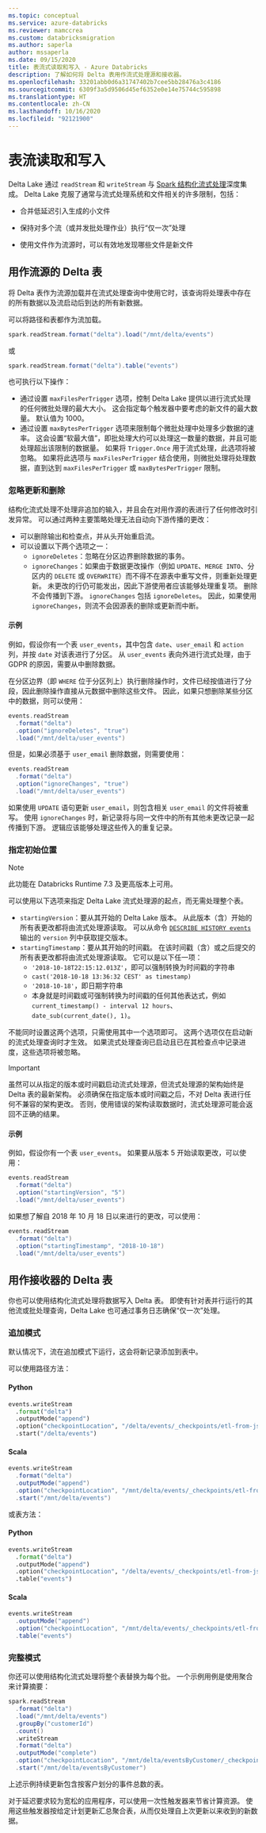 ```yaml
---
ms.topic: conceptual
ms.service: azure-databricks
ms.reviewer: mamccrea
ms.custom: databricksmigration
ms.author: saperla
author: mssaperla
ms.date: 09/15/2020
title: 表流式读取和写入 - Azure Databricks
description: 了解如何将 Delta 表用作流式处理源和接收器。
ms.openlocfilehash: 33201abb0d6a31747402b7cee5bb28476a3c4186
ms.sourcegitcommit: 6309f3a5d9506d45ef6352e0e14e75744c595898
ms.translationtype: HT
ms.contentlocale: zh-CN
ms.lasthandoff: 10/16/2020
ms.locfileid: "92121900"
---
```

# <a name="table-streaming-reads-and-writes"></a>表流读取和写入

Delta Lake 通过 `readStream` 和 `writeStream` 与 [Spark 结构化流式处理](https://spark.apache.org/docs/latest/structured-streaming-programming-guide.html)深度集成。 Delta Lake 克服了通常与流式处理系统和文件相关的许多限制，包括：

* 合并低延迟引入生成的小文件

* 保持对多个流（或并发批处理作业）执行“仅一次”处理
* 使用文件作为流源时，可以有效地发现哪些文件是新文件

## <a name="delta-table-as-a-stream-source"></a><a id="delta-table-as-a-stream-source"> </a><a id="stream-source"> </a>用作流源的 Delta 表

将 Delta 表作为流源加载并在流式处理查询中使用它时，该查询将处理表中存在的所有数据以及流启动后到达的所有新数据。

可以将路径和表都作为流加载。

```scala
spark.readStream.format("delta").load("/mnt/delta/events")
```

或

```scala
spark.readStream.format("delta").table("events")
```

也可执行以下操作：

* 通过设置 `maxFilesPerTrigger` 选项，控制 Delta Lake 提供以进行流式处理的任何微批处理的最大大小。 这会指定每个触发器中要考虑的新文件的最大数量。 默认值为 1000。
* 通过设置 `maxBytesPerTrigger` 选项来限制每个微批处理中处理多少数据的速率。 这会设置“软最大值”，即批处理大约可以处理这一数量的数据，并且可能处理超出该限制的数据量。 如果将 `Trigger.Once` 用于流式处理，此选项将被忽略。 如果将此选项与 `maxFilesPerTrigger` 结合使用，则微批处理将处理数据，直到达到 `maxFilesPerTrigger` 或 `maxBytesPerTrigger` 限制。

### <a name="ignore-updates-and-deletes"></a>忽略更新和删除

结构化流式处理不处理非追加的输入，并且会在对用作源的表进行了任何修改时引发异常。 可以通过两种主要策略处理无法自动向下游传播的更改：

* 可以删除输出和检查点，并从头开始重启流。
* 可以设置以下两个选项之一：
  * `ignoreDeletes`：忽略在分区边界删除数据的事务。
  * `ignoreChanges`：如果由于数据更改操作（例如 `UPDATE`、`MERGE INTO`、分区内的 `DELETE` 或 `OVERWRITE`）而不得不在源表中重写文件，则重新处理更新。 未更改的行仍可能发出，因此下游使用者应该能够处理重复项。 删除不会传播到下游。 `ignoreChanges` 包括 `ignoreDeletes`。 因此，如果使用 `ignoreChanges`，则流不会因源表的删除或更新而中断。

#### <a name="example"></a>示例

例如，假设你有一个表 `user_events`，其中包含 `date`、`user_email` 和 `action` 列，并按 `date` 对该表进行了分区。 从 `user_events` 表向外进行流式处理，由于 GDPR 的原因，需要从中删除数据。

在分区边界（即 `WHERE` 位于分区列上）执行删除操作时，文件已经按值进行了分段，因此删除操作直接从元数据中删除这些文件。 因此，如果只想删除某些分区中的数据，则可以使用：

```scala
events.readStream
  .format("delta")
  .option("ignoreDeletes", "true")
  .load("/mnt/delta/user_events")
```

但是，如果必须基于 `user_email` 删除数据，则需要使用：

```scala
events.readStream
  .format("delta")
  .option("ignoreChanges", "true")
  .load("/mnt/delta/user_events")
```

如果使用 `UPDATE` 语句更新 `user_email`，则包含相关 `user_email` 的文件将被重写。 使用 `ignoreChanges` 时，新记录将与同一文件中的所有其他未更改记录一起传播到下游。 逻辑应该能够处理这些传入的重复记录。

### <a name="specify-initial-position"></a>指定初始位置

> [!NOTE]
>
> 此功能在 Databricks Runtime 7.3 及更高版本上可用。

可以使用以下选项来指定 Delta Lake 流式处理源的起点，而无需处理整个表。

* `startingVersion`：要从其开始的 Delta Lake 版本。 从此版本（含）开始的所有表更改都将由流式处理源读取。 可以从命令 [`DESCRIBE HISTORY events`](delta-utility.md#delta-history) 输出的 `version` 列中获取提交版本。
* `startingTimestamp`：要从其开始的时间戳。 在该时间戳（含）或之后提交的所有表更改都将由流式处理源读取。 它可以是以下任一项：
  * `'2018-10-18T22:15:12.013Z'`，即可以强制转换为时间戳的字符串
  * `cast('2018-10-18 13:36:32 CEST' as timestamp)`
  * `'2018-10-18'`，即日期字符串
  * 本身就是时间戳或可强制转换为时间戳的任何其他表达式，例如 `current_timestamp() - interval 12 hours`、`date_sub(current_date(), 1)`。

不能同时设置这两个选项，只需使用其中一个选项即可。 这两个选项仅在启动新的流式处理查询时才生效。 如果流式处理查询已启动且已在其检查点中记录进度，这些选项将被忽略。

> [!IMPORTANT]
>
> 虽然可以从指定的版本或时间戳启动流式处理源，但流式处理源的架构始终是 Delta 表的最新架构。 必须确保在指定版本或时间戳之后，不对 Delta 表进行任何不兼容的架构更改。 否则，使用错误的架构读取数据时，流式处理源可能会返回不正确的结果。

#### <a name="example"></a>示例

例如，假设你有一个表 `user_events`。 如果要从版本 5 开始读取更改，可以使用：

```scala
events.readStream
  .format("delta")
  .option("startingVersion", "5")
  .load("/mnt/delta/user_events")
```

如果想了解自 2018 年 10 月 18 日以来进行的更改，可以使用：

```scala
events.readStream
  .format("delta")
  .option("startingTimestamp", "2018-10-18")
  .load("/mnt/delta/user_events")
```

## <a name="delta-table-as-a-sink"></a><a id="delta-table-as-a-sink"> </a><a id="stream-sink"> </a>用作接收器的 Delta 表

你也可以使用结构化流式处理将数据写入 Delta 表。 即使有针对表并行运行的其他流或批处理查询，Delta Lake 也可通过事务日志确保“仅一次”处理。

### <a name="append-mode"></a><a id="append-mode"> </a><a id="streaming-append"> </a>追加模式

默认情况下，流在追加模式下运行，这会将新记录添加到表中。

可以使用路径方法：

#### <a name="python"></a>Python

```python
events.writeStream
  .format("delta")
  .outputMode("append")
  .option("checkpointLocation", "/delta/events/_checkpoints/etl-from-json")
  .start("/delta/events")
```

#### <a name="scala"></a>Scala

```scala
events.writeStream
  .format("delta")
  .outputMode("append")
  .option("checkpointLocation", "/mnt/delta/events/_checkpoints/etl-from-json")
  .start("/mnt/delta/events")
```

或表方法：

#### <a name="python"></a>Python

```python
events.writeStream
  .format("delta")
  .outputMode("append")
  .option("checkpointLocation", "/delta/events/_checkpoints/etl-from-json")
  .table("events")
```

#### <a name="scala"></a>Scala

```scala
events.writeStream
  .outputMode("append")
  .option("checkpointLocation", "/mnt/delta/events/_checkpoints/etl-from-json")
  .table("events")
```

### <a name="complete-mode"></a>完整模式

你还可以使用结构化流式处理将整个表替换为每个批。  一个示例用例是使用聚合来计算摘要：

```scala
spark.readStream
  .format("delta")
  .load("/mnt/delta/events")
  .groupBy("customerId")
  .count()
  .writeStream
  .format("delta")
  .outputMode("complete")
  .option("checkpointLocation", "/mnt/delta/eventsByCustomer/_checkpoints/streaming-agg")
  .start("/mnt/delta/eventsByCustomer")
```

上述示例持续更新包含按客户划分的事件总数的表。

对于延迟要求较为宽松的应用程序，可以使用一次性触发器来节省计算资源。 使用这些触发器按给定计划更新汇总聚合表，从而仅处理自上次更新以来收到的新数据。